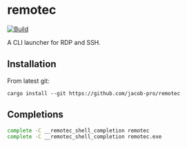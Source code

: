 # remotec

[![Build](https://github.com/jacob-pro/remotec/actions/workflows/rust.yml/badge.svg)](https://github.com/jacob-pro/remotec/actions)

A CLI launcher for RDP and SSH.

## Installation

From latest git:
```
cargo install --git https://github.com/jacob-pro/remotec
```

## Completions

```bash
complete -C __remotec_shell_completion remotec
complete -C __remotec_shell_completion remotec.exe
```
